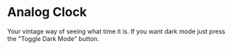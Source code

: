 # Analog Clock

Your vintage way of seeing what time it is. 
If you want dark mode just press the "Toggle Dark Mode" button.
